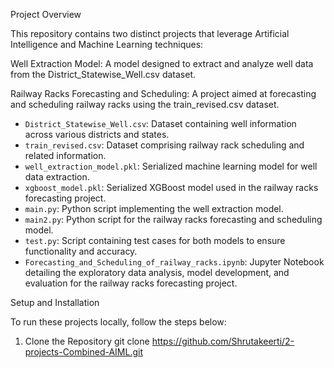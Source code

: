 Project Overview

This repository contains two distinct projects that leverage Artificial Intelligence and Machine Learning techniques:

Well Extraction Model: A model designed to extract and analyze well data from the District_Statewise_Well.csv dataset.

Railway Racks Forecasting and Scheduling: A project aimed at forecasting and scheduling railway racks using the train_revised.csv dataset.


- `District_Statewise_Well.csv`: Dataset containing well information across various districts and states.
- `train_revised.csv`: Dataset comprising railway rack scheduling and related information.
- `well_extraction_model.pkl`: Serialized machine learning model for well data extraction.
- `xgboost_model.pkl`: Serialized XGBoost model used in the railway racks forecasting project.
- `main.py`: Python script implementing the well extraction model.
- `main2.py`: Python script for the railway racks forecasting and scheduling model.
- `test.py`: Script containing test cases for both models to ensure functionality and accuracy.
- `Forecasting_and_Scheduling_of_railway_racks.ipynb`: Jupyter Notebook detailing the exploratory data analysis, model development, and evaluation for the railway racks forecasting project.


Setup and Installation

To run these projects locally, follow the steps below:

1. Clone the Repository
    git clone https://github.com/Shrutakeerti/2-projects-Combined-AIML.git 
